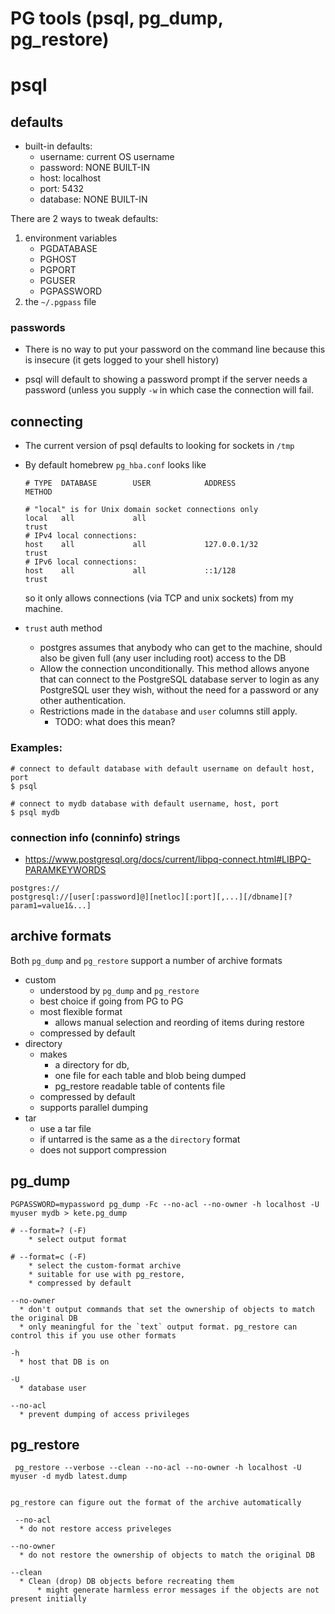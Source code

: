 # PG tools (psql, pg_dump, pg_restore)

# psql

## defaults

* built-in defaults:
    * username: current OS username
    * password: NONE BUILT-IN
    * host: localhost
    * port: 5432
    * database: NONE BUILT-IN

There are 2 ways to tweak defaults:

1. environment variables
    * PGDATABASE
    * PGHOST
    * PGPORT
    * PGUSER
    * PGPASSWORD
2. the `~/.pgpass` file

### passwords

* There is no way to put your password on the command line because this is
  insecure (it gets logged to your shell history)

* psql will default to showing a password prompt if the server needs a password
  (unless you supply `-w` in which case the connection will fail.

## connecting

* The current version of psql defaults to looking for sockets in `/tmp`
* By default homebrew `pg_hba.conf` looks like

    ```
    # TYPE  DATABASE        USER            ADDRESS                 METHOD

    # "local" is for Unix domain socket connections only
    local   all             all                                     trust
    # IPv4 local connections:
    host    all             all             127.0.0.1/32            trust
    # IPv6 local connections:
    host    all             all             ::1/128                 trust
    ```

    so it only allows connections (via TCP and unix sockets) from my machine.

* `trust` auth method
    * postgres assumes that anybody who can get to the machine, should also be given
      full (any user including root) access to the DB
    * Allow the connection unconditionally. This method allows anyone that can
      connect to the PostgreSQL database server to login as any PostgreSQL user
      they wish, without the need for a password or any other authentication.
    * Restrictions made in the `database` and `user` columns still apply.
        * TODO: what does this mean?

### Examples:

```
# connect to default database with default username on default host, port
$ psql

# connect to mydb database with default username, host, port
$ psql mydb
```


### connection info (conninfo) strings

* https://www.postgresql.org/docs/current/libpq-connect.html#LIBPQ-PARAMKEYWORDS

```
postgres://
postgresql://[user[:password]@][netloc][:port][,...][/dbname][?param1=value1&...]
```

## archive formats

Both `pg_dump` and `pg_restore` support a number of archive formats

* custom
    * understood by `pg_dump` and `pg_restore`
    * best choice if going from PG to PG
    * most flexible format
        * allows manual selection and reording of items during restore
    * compressed by default
* directory
    * makes
        * a directory for db,
        * one file for each table and blob being dumped
        * pg_restore readable table of contents file
    * compressed by default
    * supports parallel dumping
* tar
    * use a tar file
    * if untarred is the same as a the `directory` format
    * does not support compression

## pg_dump

```
PGPASSWORD=mypassword pg_dump -Fc --no-acl --no-owner -h localhost -U myuser mydb > kete.pg_dump

# --format=? (-F)
    * select output format

# --format=c (-F)
    * select the custom-format archive
    * suitable for use with pg_restore,
    * compressed by default

--no-owner
  * don't output commands that set the ownership of objects to match the original DB
  * only meaningful for the `text` output format. pg_restore can control this if you use other formats

-h
  * host that DB is on

-U
  * database user

--no-acl
  * prevent dumping of access privileges

```

## pg_restore

```
 pg_restore --verbose --clean --no-acl --no-owner -h localhost -U myuser -d mydb latest.dump


pg_restore can figure out the format of the archive automatically

 --no-acl
  * do not restore access priveleges

--no-owner
  * do not restore the ownership of objects to match the original DB

--clean
  * Clean (drop) DB objects before recreating them
      * might generate harmless error messages if the objects are not present initially

```

